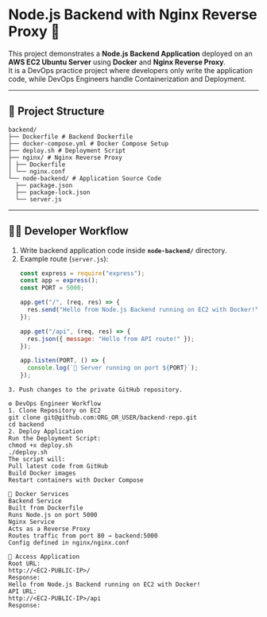 # Node.js Backend with Nginx Reverse Proxy 🚀

This project demonstrates a **Node.js Backend Application** deployed on an **AWS EC2 Ubuntu Server** using **Docker** and **Nginx Reverse Proxy**.  
It is a DevOps practice project where developers only write the application code, while DevOps Engineers handle Containerization and Deployment.

---

## 📂 Project Structure
```
backend/
├── Dockerfile # Backend Dockerfile
├── docker-compose.yml # Docker Compose Setup
├── deploy.sh # Deployment Script
├── nginx/ # Nginx Reverse Proxy
│ ├── Dockerfile
│ └── nginx.conf
└── node-backend/ # Application Source Code
  ├── package.json
  ├── package-lock.json
  └── server.js
```

---

## 👨‍💻 Developer Workflow

1. Write backend application code inside **`node-backend/`** directory.
2. Example route (`server.js`):
   ```js
   const express = require("express");
   const app = express();
   const PORT = 5000;

   app.get("/", (req, res) => {
     res.send("Hello from Node.js Backend running on EC2 with Docker!");
   });

   app.get("/api", (req, res) => {
     res.json({ message: "Hello from API route!" });
   });

   app.listen(PORT, () => {
     console.log(`🚀 Server running on port ${PORT}`);
   });
```
3. Push changes to the private GitHub repository.

⚙️ DevOps Engineer Workflow
1. Clone Repository on EC2
git clone git@github.com:ORG_OR_USER/backend-repo.git
cd backend
2. Deploy Application
Run the Deployment Script:
chmod +x deploy.sh
./deploy.sh
The script will:
Pull latest code from GitHub
Build Docker images
Restart containers with Docker Compose

🐳 Docker Services
Backend Service
Built from Dockerfile
Runs Node.js on port 5000
Nginx Service
Acts as a Reverse Proxy
Routes traffic from port 80 → backend:5000
Config defined in nginx/nginx.conf

🔗 Access Application
Root URL:
http://<EC2-PUBLIC-IP>/
Response:
Hello from Node.js Backend running on EC2 with Docker!
API URL:
http://<EC2-PUBLIC-IP>/api
Response:

